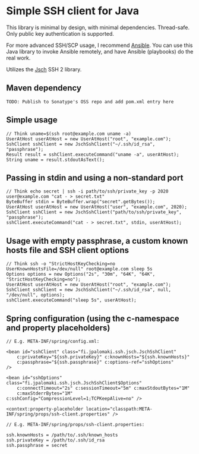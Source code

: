 # Simple SSH client for Java

This library is minimal by design, with minimal dependencies. Thread-safe. Only public
key authentication is supported.

For more advanced SSH/SCP usage, I recommend [Ansible](https://github.com/ansible/ansible). You
can use this Java library to invoke Ansible remotely, and have Ansible (playbooks) do the real work.

Utilizes the [Jsch](http://www.jcraft.com/jsch) SSH 2 library.

## Maven dependency

    TODO: Publish to Sonatype's OSS repo and add pom.xml entry here

## Simple usage

    // Think uname=$(ssh root@example.com uname -a)
    UserAtHost userAtHost = new UserAtHost("root", "example.com");
    SshClient sshClient = new JschSshClient("~/.ssh/id_rsa", "passphrase");
    Result result = sshClient.executeCommand("uname -a", userAtHost);
    String uname = result.stdoutAsText();

## Passing in stdin and using a non-standard port

    // Think echo secret | ssh -i path/to/ssh/private_key -p 2020 user@example.com "cat - > secret.txt"
    ByteBuffer stdin = ByteBuffer.wrap("secret".getBytes());
    UserAtHost userAtHost = new UserAtHost("user", "example.com", 2020);
    SshClient sshClient = new JschSshClient("path/to/ssh/private_key", "passphrase");
    sshClient.executeCommand("cat - > secret.txt", stdin, userAtHost);

## Usage with empty passphrase, a custom known hosts file and SSH client options

    // Think ssh -o "StrictHostKeyChecking=no UserKnownHostsFile=/dev/null" root@example.com sleep 5s
    Options options = new Options("2s", "30m", "64K", "64K", "StrictHostKeyChecking=no");
    UserAtHost userAtHost = new UserAtHost("root", "example.com");
    SshClient sshClient = new JschSshClient("~/.ssh/id_rsa", null, "/dev/null", options);
    sshClient.executeCommand("sleep 5s", userAtHost);

## Spring configuration (using the c-namespace and property placeholders)

    // E.g. META-INF/spring/config.xml:

    <bean id="sshClient" class="fi.jpalomaki.ssh.jsch.JschSshClient"
        c:privateKey="${ssh.privateKey}" c:knownHosts="${ssh.knownHosts}"
        c:passphrase="${ssh.passphrase}" c:options-ref="sshOptions"
    />
    
    <bean id="sshOptions" class="fi.jpalomaki.ssh.jsch.JschSshClient$Options"
        c:connectTimeout="2s" c:sessionTimeout="5m" c:maxStdoutBytes="1M"
        c:maxStderrBytes="1M" c:sshConfig="CompressionLevel=1;TCPKeepAlive=no" />
        
    <context:property-placeholder location="classpath:META-INF/spring/props/ssh-client.properties" />
    
    // E.g. META-INF/spring/props/ssh-client.properties:
    
    ssh.knownHosts = /path/to/.ssh/known_hosts
    ssh.privateKey = /path/to/.ssh/id_rsa
    ssh.passphrase = secret
